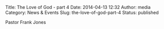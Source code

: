 Title: The Love of God - part 4
Date: 2014-04-13 12:32
Author: media
Category: News &amp; Events
Slug: the-love-of-god-part-4
Status: published

Pastor Frank Jones
